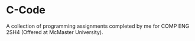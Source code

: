 # C-Code

A collection of programming assignments completed by me for COMP ENG 2SH4 (Offered at McMaster University).